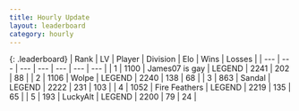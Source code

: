 ```yaml
---
title: Hourly Update
layout: leaderboard
category: hourly
---
```


{: .leaderboard}
| Rank | LV | Player | Division | Elo | Wins | Losses |
| --- | --- | --- | --- | --- | --- | --- |
| <span data-change="0">1</span> | 1100 | <span title="ID: 203132">James07 is gay</span> | LEGEND | <span data-change="0">2241</span> | <span data-change="0">202</span> | <span data-change="0">88</span> |
| <span data-change="0">2</span> | 1106 | <span title="ID: 204953">Wolpe</span> | LEGEND | <span data-change="0">2240</span> | <span data-change="0">138</span> | <span data-change="0">68</span> |
| <span data-change="1">3</span> | 863 | <span title="ID: 315148">Sandal</span> | LEGEND | <span data-change="7">2222</span> | <span data-change="1">231</span> | <span data-change="0">103</span> |
| <span data-change="-1">4</span> | 1052 | <span title="ID: 357425">Fire Feathers</span> | LEGEND | <span data-change="0">2219</span> | <span data-change="0">135</span> | <span data-change="0">65</span> |
| <span data-change="0">5</span> | 193 | <span title="ID: 512212">LuckyAlt</span> | LEGEND | <span data-change="7">2200</span> | <span data-change="1">79</span> | <span data-change="0">24</span> |